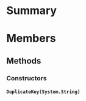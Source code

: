 # Summary #


# Members #
## Methods ##
### Constructors ###
#### `DuplicateKey(System.String)` ####
